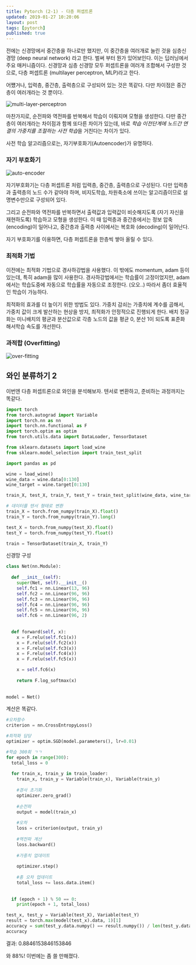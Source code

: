 ```yaml
---
title: Pytorch (2-1) - 다층 퍼셉트론
updated: 2019-01-27 10:20:06
layout: post
tags: [pytorch]
published: true
---
```



전에는 신경망에서 중간층을 하나로만 했지만, 이 중간층을 여러개로 늘린 것을 심층신경망 (deep neural network) 라고 한다. 벌써 부터 뭔가 있어보인다. 이는 딥러닝에서 주요 매커니즘이다. 신경망과 심층 신경망 모두 퍼셉트론을 여러개 조합해서 구성한 것으로, 다층 퍼셉트론 (multilayer perceptron, MLP)라고 한다.

어쩄거나, 입력층, 중간층, 출력층으로 구성되어 있는 것은 똑같다. 다만 차이점은 중간층이 여러개라는 것 뿐이다.

![multi-layer-perceptron](http://pubs.sciepub.com/ajmm/3/3/1/bigimage/fig5.png)

마찬가지로, 순전파와 역전파를 반복해서 학습이 이뤄지며 모형을 생성한다. 다만 중간층이 여러개라는 차이점과 함께 또다른 차이가 있는데, 바로 *학습 이전단계에 노드간 연결의 가중치를 조절하는 사전 학습*을 거친다는 차이가 있다.

사전 학습 알고리즘으로는, 자기부호화기(Autoencoder)가 유명하다.

### 자기 부호화기

![auto-encoder](https://cdn-images-1.medium.com/max/1600/1*44eDEuZBEsmG_TCAKRI3Kw@2x.png)

자기부호화기는 다층 퍼셉트론 처럼 입력층, 중간층, 출력층으로 구성된다. 다만 입력층과 출력층의 노드 수가 같아야 하며, 비지도학습, 차원축소에 쓰이는 알고리즘이므로 설명변수만으로 구성되어 있다.

그리고 순전파와 역전파를 반복하면서 출력값과 입력값이 비슷해지도록 (자기 자신을 재현하도록) 학습하고 모형을 생성한다. 이 때 입력층과 중간층에서는 정보 압축 (encoding)이 일어나고, 중간층과 출력층 사이에서는 복호화 (decoding)이 일어난다. 

자기 부호화기를 이용하면, 다층 퍼셉트론을 한층씩 쌓아 올릴 수 있다.

### 최적화 기법

이전에는 최적화 기법으로 경사하강법을 사용했다. 이 밖에도 momentum, adam 등이 있는데, 특히 adam을 많이 사용한다. 경사하강법에서는 학습률이 고정이었지만, adam에서는 학습도중에 자동으로 학습률을 자동으로 조정한다. (오오..) 따라서 좀더 효율적인 학습이 가능하다.

최적화의 효과를 더 높이기 위한 방법도 있다. 가중치 감쇠는 가중치에 계수를 곱해서, 가중치 값이 크게 발산하는 현상을 방지, 최적화가 안정적으로 진행되게 한다. 배치 정규화는 미니배치의 평균과 분산값으로 각층 노드의 값을 평균 0, 분산 1이 되도록 표준화 해서학습 속도를 개선한다.

### 과적합 (Overfitting)

![over-fitting](https://cdn-images-1.medium.com/max/1125/1*_7OPgojau8hkiPUiHoGK_w.png)

## 와인 분류하기 2

이번엔 다층 퍼셉트론으로 와인을 분석해보자. 텐서로 변환하고, 준비하는 과정까지는 똑같다.

```python
import torch
from torch.autograd import Variable
import torch.nn as nn
import torch.nn.functional as F
import torch.optim as optim
from torch.utils.data import DataLoader, TensorDataset

from sklearn.datasets import load_wine
from sklearn.model_selection import train_test_split

import pandas as pd

wine = load_wine()
wine_data = wine.data[0:130]
wine_target = wine.target[0:130]

train_X, test_X, train_Y, test_Y = train_test_split(wine_data, wine_target, test_size=0.2)

# 데이터를 텐서 형태로 변환
train_X = torch.from_numpy(train_X).float()
train_Y = torch.from_numpy(train_Y).long()

test_X = torch.from_numpy(test_X).float()
test_Y = torch.from_numpy(test_Y).float()

train = TensorDataset(train_X, train_Y)
```

신경망 구성 

```python
class Net(nn.Module):
  
  def __init__(self):
    super(Net, self).__init__()
    self.fc1 = nn.Linear(13, 96)
    self.fc2 = nn.Linear(96, 96)
    self.fc3 = nn.Linear(96, 96)
    self.fc4 = nn.Linear(96, 96)
    self.fc5 = nn.Linear(96, 96)
    self.fc6 = nn.Linear(96, 2)
    
    
  def forward(self, x):
    x = F.relu(self.fc1(x))
    x = F.relu(self.fc2(x))
    x = F.relu(self.fc3(x))
    x = F.relu(self.fc4(x))
    x = F.relu(self.fc5(x))

    x = self.fc6(x)
    
    return F.log_softmax(x)
  
  
model = Net()
```

계산은 똑같다.

```python
#오차함수
criterion = nn.CrossEntropyLoss()

#최적화 담당
optimizer = optim.SGD(model.parameters(), lr=0.01)

#학습 300회 ㄱㄱ
for epoch in range(300):
  total_loss = 0
  
  for train_x, train_y in train_loader:
    train_x, train_y = Variable(train_x), Variable(train_y)
    
    #경사 초기화
    optimizer.zero_grad()
    
    #순전파
    output = model(train_x)
    
    #오차
    loss = criterion(output, train_y)
    
    #역전파 계산
    loss.backward()
    
    #가중치 업데이트
    
    optimizer.step()
    
    #총 오차 업데이트
    total_loss += loss.data.item()
    
   
  if (epoch + 1) % 50 == 0:
    print(epoch + 1, total_loss)
```

```python
test_x, test_y = Variable(test_X), Variable(test_Y)
result = torch.max(model(test_x).data, 1)[1]
accuracy = sum(test_y.data.numpy() == result.numpy()) / len(test_y.data.numpy())
accuracy
```

결과: 0.8846153846153846

와 88%! 이번에는 좀 쓸 만해졌다.